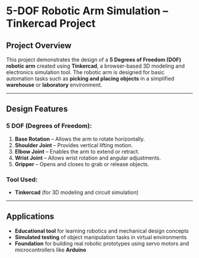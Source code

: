 


#  5-DOF Robotic Arm Simulation – Tinkercad Project

##  Project Overview

This project demonstrates the design of a **5 Degrees of Freedom (DOF) robotic arm** created using **Tinkercad**, a browser-based 3D modeling and electronics simulation tool. The robotic arm is designed for basic automation tasks such as **picking and placing objects** in a simplified **warehouse** or **laboratory** environment.

---

##  Design Features

###  5 DOF (Degrees of Freedom):

1. **Base Rotation** – Allows the arm to rotate horizontally.
2. **Shoulder Joint** – Provides vertical lifting motion.
3. **Elbow Joint** – Enables the arm to extend or retract.
4. **Wrist Joint** – Allows wrist rotation and angular adjustments.
5. **Gripper** – Opens and closes to grab or release objects.

###  Tool Used:

* **Tinkercad** (for 3D modeling and circuit simulation)

---

##  Applications

*  **Educational tool** for learning robotics and mechanical design concepts
*  **Simulated testing** of object manipulation tasks in virtual environments
*  **Foundation** for building real robotic prototypes using servo motors and microcontrollers like **Arduino**


